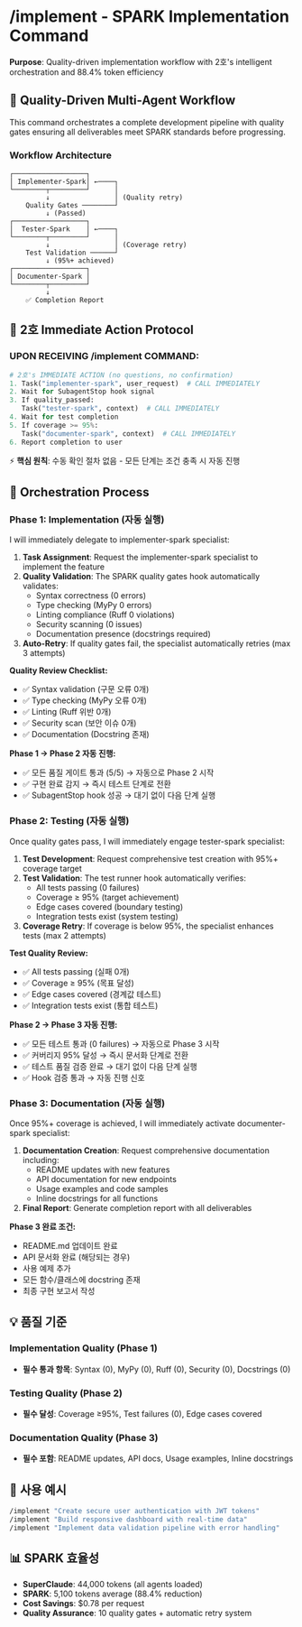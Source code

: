 # /implement - SPARK Implementation Command

**Purpose**: Quality-driven implementation workflow with 2호's intelligent orchestration and 88.4% token efficiency

## 🚀 Quality-Driven Multi-Agent Workflow

This command orchestrates a complete development pipeline with quality gates ensuring all deliverables meet SPARK standards before progressing.

### Workflow Architecture
```
┌──────────────────┐
│ Implementer-Spark│ ←────┐
└────────┬─────────┘      │
         ↓                │ (Quality retry)
    Quality Gates ────────┘
         ↓ (Passed)
┌──────────────────┐
│  Tester-Spark    │ ←────┐
└────────┬─────────┘      │
         ↓                │ (Coverage retry)
    Test Validation ──────┘
         ↓ (95%+ achieved)
┌──────────────────┐
│ Documenter-Spark │
└────────┬─────────┘
         ↓
    ✅ Completion Report
```

## 📝 2호 Immediate Action Protocol

### **UPON RECEIVING /implement COMMAND:**
```python
# 2호's IMMEDIATE ACTION (no questions, no confirmation)
1. Task("implementer-spark", user_request)  # CALL IMMEDIATELY
2. Wait for SubagentStop hook signal
3. If quality_passed:
   Task("tester-spark", context)  # CALL IMMEDIATELY
4. Wait for test completion
5. If coverage >= 95%:
   Task("documenter-spark", context)  # CALL IMMEDIATELY
6. Report completion to user
```

⚡ **핵심 원칙**: 수동 확인 절차 없음 - 모든 단계는 조건 충족 시 자동 진행

## 📝 Orchestration Process

### Phase 1: Implementation (자동 실행)
I will immediately delegate to implementer-spark specialist:

1. **Task Assignment**: Request the implementer-spark specialist to implement the feature
2. **Quality Validation**: The SPARK quality gates hook automatically validates:
   - Syntax correctness (0 errors)
   - Type checking (MyPy 0 errors)
   - Linting compliance (Ruff 0 violations)
   - Security scanning (0 issues)
   - Documentation presence (docstrings required)
3. **Auto-Retry**: If quality gates fail, the specialist automatically retries (max 3 attempts)

**Quality Review Checklist:**
- ✅ Syntax validation (구문 오류 0개)
- ✅ Type checking (MyPy 오류 0개)  
- ✅ Linting (Ruff 위반 0개)
- ✅ Security scan (보안 이슈 0개)
- ✅ Documentation (Docstring 존재)

**Phase 1 → Phase 2 자동 진행:**
- ✅ 모든 품질 게이트 통과 (5/5) → 자동으로 Phase 2 시작
- ✅ 구현 완료 감지 → 즉시 테스트 단계로 전환
- ✅ SubagentStop hook 성공 → 대기 없이 다음 단계 실행

### Phase 2: Testing (자동 실행)
Once quality gates pass, I will immediately engage tester-spark specialist:

1. **Test Development**: Request comprehensive test creation with 95%+ coverage target
2. **Test Validation**: The test runner hook automatically verifies:
   - All tests passing (0 failures)
   - Coverage ≥ 95% (target achievement)
   - Edge cases covered (boundary testing)
   - Integration tests exist (system testing)
3. **Coverage Retry**: If coverage is below 95%, the specialist enhances tests (max 2 attempts)

**Test Quality Review:**
- ✅ All tests passing (실패 0개)
- ✅ Coverage ≥ 95% (목표 달성)
- ✅ Edge cases covered (경계값 테스트)
- ✅ Integration tests exist (통합 테스트)

**Phase 2 → Phase 3 자동 진행:**
- ✅ 모든 테스트 통과 (0 failures) → 자동으로 Phase 3 시작
- ✅ 커버리지 95% 달성 → 즉시 문서화 단계로 전환
- ✅ 테스트 품질 검증 완료 → 대기 없이 다음 단계 실행
- ✅ Hook 검증 통과 → 자동 진행 신호

### Phase 3: Documentation (자동 실행)
Once 95%+ coverage is achieved, I will immediately activate documenter-spark specialist:

1. **Documentation Creation**: Request comprehensive documentation including:
   - README updates with new features
   - API documentation for new endpoints
   - Usage examples and code samples
   - Inline docstrings for all functions
2. **Final Report**: Generate completion report with all deliverables

**Phase 3 완료 조건:**
- README.md 업데이트 완료
- API 문서화 완료 (해당되는 경우)
- 사용 예제 추가
- 모든 함수/클래스에 docstring 존재
- 최종 구현 보고서 작성

## 💡 품질 기준

### Implementation Quality (Phase 1)
- **필수 통과 항목**: Syntax (0), MyPy (0), Ruff (0), Security (0), Docstrings (0)

### Testing Quality (Phase 2) 
- **필수 달성**: Coverage ≥95%, Test failures (0), Edge cases covered

### Documentation Quality (Phase 3)
- **필수 포함**: README updates, API docs, Usage examples, Inline docstrings

## 🚀 사용 예시

```bash
/implement "Create secure user authentication with JWT tokens"
/implement "Build responsive dashboard with real-time data"
/implement "Implement data validation pipeline with error handling"
```

## 📊 SPARK 효율성

- **SuperClaude**: 44,000 tokens (all agents loaded)
- **SPARK**: 5,100 tokens average (88.4% reduction)
- **Cost Savings**: $0.78 per request
- **Quality Assurance**: 10 quality gates + automatic retry system